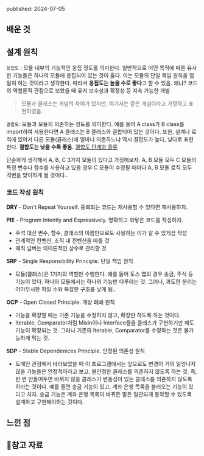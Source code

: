 published: 2024-07-05

## 배운 것
## 설계 원칙
`응집도` : 모듈 내부의 기능적인 응집 정도를 의미한다. 일반적으로 어떤 목적에 따른 유사한 기능들은 하나의 모듈에 응집되어 있는 것이 옳다.
이는 모듈의 단일 책임 원칙을 엄밀히 하는 것이라고 생각한다. 
따라서 **응집도는 높을 수로 좋다**고 할 수 있음.
왜냐? 코드의 역할론적 관점으로 보았을 때 유지 보수성과 확장성 등 지속 가능한 개발

> 모듈과 클래스는 개념의 차이가 있지만, 여기서는 같은 개념이라고 가정하고 표현하였음. 

`결합도`: 모듈과 모듈의 의존하는 정도를 의미한다. 예를 들어 A class가 B class를 import하여 사용한다면 A 클래스는 B 클래스와 결합되어 있는 것이다. 또한, 설계나 로직에 있어서 다른 모듈(클래스)에 얼마나 의존하느냐 역시 결합도가 높다, 낮다로 표현한다. 
**결합도는 낮을 수록 좋음.**  [결합도 단계와 종류](https://inpa.tistory.com/entry/OOP-%F0%9F%92%A0-%EA%B0%9D%EC%B2%B4%EC%9D%98-%EA%B2%B0%ED%95%A9%EB%8F%84-%EC%9D%91%EC%A7%91%EB%8F%84-%EC%9D%98%EB%AF%B8%EC%99%80-%EB%8B%A8%EA%B3%84-%EC%9D%B4%ED%95%B4%ED%95%98%EA%B8%B0-%EC%89%BD%EA%B2%8C-%EC%A0%95%EB%A6%AC#%EA%B2%B0%ED%95%A9%EB%8F%84_%EB%8B%A8%EA%B3%84_%EC%A2%85%EB%A5%98)

단순하게 생각해서 A, B, C 3가지 모듈이 있다고 가정해보자. A, B 모듈 모두 C 모듈의 특정 변수나 함수를 사용하고 있을 경우 C 모듈이 수정될 때마다 A, B 모듈 로직 모두 격변을 맞이하게 될 것이다..

### 코드 작성 원칙
**DRY** - Don't Repeat Yourself. 중복되는 코드는 재사용할 수 있다면 재사용하자.

**PIE** - Program Intently and Expressively. 명확하고 와닿은 코드를 작성하자.
- 주석 대신 변수, 함수, 클래스의 이름만으로도 사용하는 이가 알 수 있게끔 작성
- 관례적인 컨벤션, 조직 내 컨벤션을 따를 것
- 매직 넘버는 의미론적인 상수로 관리할 것

**SRP** - Single Responsibility Principle. 단일 책임 원칙
- 모듈(클래스)은 1가지의 역할만 수행한다.
  예를 들어 토스 앱의 경우 송금, 주식 등 기능이 있다.
  하나의 모듈에서는 하나의 기능만 다루라는 것.
  그러나, 과도한 분리는 어마무시한 파일 수와 복잡한 구조를 낳게 됨..

**OCP** - Open Closed Principle. 개방 폐쇄 원칙
- 기능을 확장할 때는 기존 기능을 수정하지 않고, 확장만 하도록 하는 것이다.
- Iterable, Comparator처럼 Mixin이나 Interface들을 클래스가 구현하기만 해도 기능이 확장되는 것. 그러나 기존의 Iterable, Comparator를 수정하는 것은 불가능하게 막는 것.

**SDP** - Stable Dependenices Principle. 안정된 의존성 원칙
- 도메인 관점에서 바라보았을 때 이 프로그램에서는 앞으로도 변경이 거의 일엉나지 않을 기능들은 안정적이라고 보고, 불안정한 클래스를 의존하지 않도록 하는 것.
  즉, 한 번 만들어두면 바뀌지 않을 클래스가 변동성이 있는 클래스를 의존하지 않도록 하라는 것이다.
  예를 들면 송금 기능이 있고, 계좌 은행 목록을 불러오는 기능이 있다고 치자.
  송금 기능은 계좌 은행 목록이 바뀌든 말든 일관되게 동작할 수 있도록 설계하고 구현해야하는 것이다.
## 느낀 점

## 참고 자료